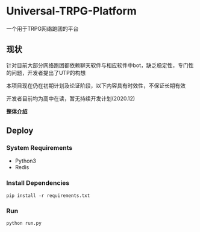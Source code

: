 # Universal-TRPG-Platform
一个用于TRPG网络跑团的平台

## 现状

针对目前大部分网络跑团都依赖聊天软件与相应软件中bot，缺乏稳定性，专门性的问题，开发者提出了UTP的构想

本项目现在仍在初期计划及论证阶段，以下内容具有时效性，不保证长期有效 

开发者目前均为高中在读，暂无持续开发计划(2020.12) 

**[整体介绍](https://github.com/TC-Development/Universal-TRPG-Platform/blob/main/docs/overall.md)**

## Deploy

### System Requirements

- Python3
- Redis

### Install Dependencies

```pip install -r requirements.txt```

### Run

```python run.py```

